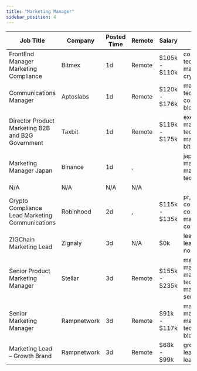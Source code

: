 ```yaml
---
title: "Marketing Manager"
sidebar_position: 4
---
```


| Job Title | Company | Posted Time | Remote | Salary | Tags | Apply Link |
|-----------|---------|-------------|--------|--------|------|------------|
| FrontEnd Manager Marketing Compliance | Bitmex | 1d | Remote | $105k - $110k | compliance, non tech, front end, marketing, crypto | [Apply](https://web3.career/front-end-manager-marketing-compliance-bitmex/106096) |
| Communications Manager | Aptoslabs | 1d | Remote | $120k - $176k | marketing, non tech, pr, communications, blockchain | [Apply](https://web3.career/communications-manager-aptoslabs/106093) |
| Director Product Marketing B2B and B2G Government | Taxbit | 1d | Remote | $119k - $175k | executive, marketing, non tech, product marketing, bitcoin | [Apply](https://web3.career/director-product-marketing-b2b-and-b2g-government-taxbit/106089) |
| Marketing Manager Japan | Binance | 1d | , |  | japan, marketing manager, marketing, non tech, blockchain | [Apply](https://web3.career/marketing-manager-japan-binance/106072) |
| N/A | N/A | N/A | N/A |  |  | [Apply](https://web3.career/metana) |
| Crypto Compliance Lead Marketing Communications | Robinhood | 2d | , | $115k - $135k | pr, non tech, communications, compliance, marketing communication | [Apply](https://web3.career/crypto-compliance-lead-marketing-communications-robinhood/106056) |
| ZIGChain Marketing Lead | Zignaly | 3d | N/A | $0k | lead, marketing lead, marketing, non tech, remote | [Apply](https://web3.career/zigchain-marketing-lead-zignaly/106002) |
| Senior Product Marketing Manager | Stellar | 3d | Remote | $155k - $235k | marketing manager, marketing, non tech, product marketing, senior | [Apply](https://web3.career/senior-product-marketing-manager-stellar/105241) |
| Senior Marketing Manager | Rampnetwork | 3d | Remote | $91k - $117k | marketing manager, marketing, non tech, senior, blockchain | [Apply](https://web3.career/senior-marketing-manager-rampnetwork/104616) |
| Marketing Lead – Growth Brand | Rampnetwork | 3d | Remote | $68k - $99k | growth, brand, lead, marketing lead, marketing | [Apply](https://web3.career/marketing-lead-growth-brand-rampnetwork/104615) |
